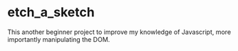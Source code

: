 # etch_a_sketch

This another beginner project to improve my knowledge of Javascript, more importantly manipulating the DOM.